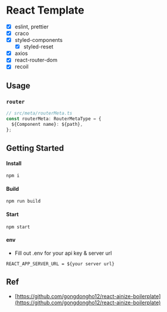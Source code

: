 # React Template

- [x] eslint, prettier
- [x] craco
- [x] styled-components
  - [x] styled-reset
- [x] axios
- [x] react-router-dom
- [x] recoil

## Usage
### `router`
```javascript
// src/meta/routerMeta.ts
const routerMeta: RouterMetaType = {
  ${Component name}: ${path},
};
```

## Getting Started

#### Install
```
npm i
```
#### Build
```
npm run build
```
#### Start
```
npm start
```
#### env

- Fill out .env for your api key & server url
```
REACT_APP_SERVER_URL = ${your server url}
```

## Ref
- [https://github.com/gongdongho12/react-ainize-boilerplate](https://github.com/gongdongho12/react-ainize-boilerplate)
